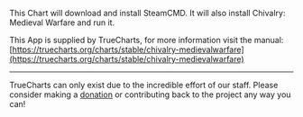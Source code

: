 This Chart will download and install SteamCMD. It will also install Chivalry: Medieval Warfare and run it.

This App is supplied by TrueCharts, for more information visit the manual: [https://truecharts.org/charts/stable/chivalry-medievalwarfare](https://truecharts.org/charts/stable/chivalry-medievalwarfare)

---

TrueCharts can only exist due to the incredible effort of our staff.
Please consider making a [donation](https://truecharts.org/sponsor) or contributing back to the project any way you can!
